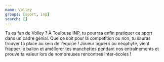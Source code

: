 ```yaml
---
name: Volley
groups: [sport, inp]
search: []
---
```

Tu es fan de Volley ? À Toulouse INP, tu pourras enfin pratiquer ce sport dans un cadre génial. Que ce soit pour la compétition ou non, tu sauras trouver ta place au sein de l’équipe ! Joueur aguerri ou néophyte, vient frapper le ballon et améliorer tes manchettes pendant nos entraînements et prouve ta valeur lors de nombreuses rencontres inter-écoles !
